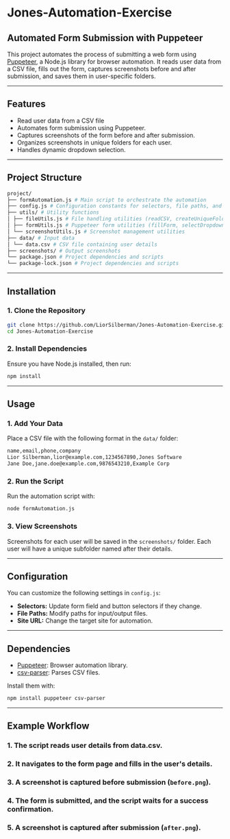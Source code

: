 # Jones-Automation-Exercise

## Automated Form Submission with Puppeteer

This project automates the process of submitting a web form using [Puppeteer](https://pptr.dev/), a Node.js library for browser automation. It reads user data from a CSV file, fills out the form, captures screenshots before and after submission, and saves them in user-specific folders.

---

## **Features**

- Read user data from a CSV file
- Automates form submission using Puppeteer.
- Captures screenshots of the form before and after submission.
- Organizes screenshots in unique folders for each user.
- Handles dynamic dropdown selection.

---

## **Project Structure**
```bash
project/ 
├── formAutomation.js # Main script to orchestrate the automation 
├── config.js # Configuration constants for selectors, file paths, and URLs 
├── utils/ # Utility functions 
│ ├── fileUtils.js # File handling utilities (readCSV, createUniqueFolder)
│ ├── formUtils.js # Puppeteer form utilities (fillForm, selectDropdown) 
│ └── screenshotUtils.js # Screenshot management utilities 
├── data/ # Input data 
│ └── data.csv # CSV file containing user details 
├── screenshots/ # Output screenshots
└── package.json # Project dependencies and scripts
└── package-lock.json # Project dependencies and scripts
```

---

## **Installation**

### **1. Clone the Repository**

```bash
git clone https://github.com/LiorSilberman/Jones-Automation-Exercise.git
cd Jones-Automation-Exercise
```

### **2. Install Dependencies**
Ensure you have Node.js installed, then run:
```bash
npm install
```

---

## **Usage**

### **1. Add Your Data**
Place a CSV file with the following format in the `data/` folder:
```bash
name,email,phone,company
Lior Silberman,lior@example.com,1234567890,Jones Software
Jane Doe,jane.doe@example.com,9876543210,Example Corp
```

### **2. Run the Script**
Run the automation script with:
```bash
node formAutomation.js
```

### **3. View Screenshots**
Screenshots for each user will be saved in the `screenshots/` folder. Each user will have a unique subfolder named after their details.

---

## **Configuration**

You can customize the following settings in `config.js`:
- **Selectors:** Update form field and button selectors if they change.
- **File Paths:** Modify paths for input/output files.
- **Site URL:** Change the target site for automation.

---

## **Dependencies**

- [Puppeteer](https://pptr.dev/): Browser automation library.
- [csv-parser](https://www.npmjs.com/package/csv-parser): Parses CSV files.

Install them with:
```bash
npm install puppeteer csv-parser
```

---

## **Example Workflow**

### **1. The script reads user details from data.csv.**
### **2. It navigates to the form page and fills in the user's details.**
### **3. A screenshot is captured before submission (`before.png`).**
### **4. The form is submitted, and the script waits for a success confirmation.**
### **5. A screenshot is captured after submission (`after.png`).**
